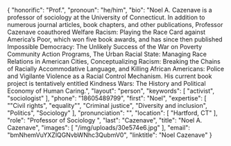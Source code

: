 {
  "honorific": "Prof.",
  "pronoun": "he/him",
  "bio": "Noel A. Cazenave is a professor of sociology at the University of Connecticut. In addition to numerous journal articles, book chapters, and other publications, Professor Cazenave coauthored Welfare Racism: Playing the Race Card against America’s Poor, which won five book awards, and has since then published Impossible Democracy: The Unlikely Success of the War on Poverty Community Action Programs, The Urban Racial State: Managing Race Relations in American Cities, Conceptualizing Racism: Breaking the Chains of Racially Accommodative Language, and Killing African Americans: Police and Vigilante Violence as a Racial Control Mechanism. His current book project is tentatively entitled Kindness Wars: The History and Political Economy of Human Caring.",
  "layout": "person",
  "keywords": [
    "activist",
    "sociologist"
  ],
  "phone": "18605489799",
  "first": "Noel",
  "expertise": [
    "\"Civil rights",
    "equality\"",
    "Criminal justice",
    "Diversity and inclusion",
    "Politics",
    "Sociology"
  ],
  "pronunciation": "",
  "location": [
    "Hartford, CT"
  ],
  "role": "Professor of Sociology ",
  "last": "Cazenave",
  "title": "Noel A. Cazenave",
  "images": [
    "/img/uploads/30e574e6.jpg"
  ],
  "email": "bmNhemVuYXZlQGNvbWNhc3QubmV0",
  "linktitle": "Noel Cazenave"
}
